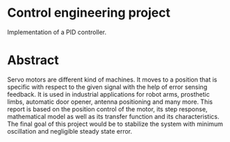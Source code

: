 # Control engineering project
Implementation of a PID controller.
# Abstract 
Servo motors are different kind of machines. It moves to a position that is specific with respect to the given signal with the help of error sensing feedback. It is used in industrial applications for robot arms, prosthetic limbs, automatic door opener, antenna positioning and many more. This report is based on the position control of the motor, its step response, mathematical model as well as its transfer function and its characteristics. The final goal of this project would be to stabilize the system with minimum oscillation and negligible steady state error.
